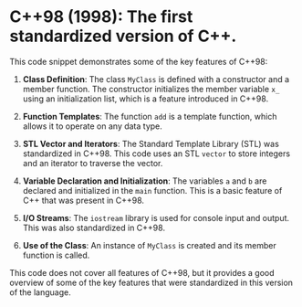 # C++98 (1998): The first standardized version of C++.
This code snippet demonstrates some of the key features of C++98:

1. **Class Definition**: The class `MyClass` is defined with a constructor and a member function. The constructor initializes the member variable `x_` using an initialization list, which is a feature introduced in C++98.

2. **Function Templates**: The function `add` is a template function, which allows it to operate on any data type.

3. **STL Vector and Iterators**: The Standard Template Library (STL) was standardized in C++98. This code uses an STL `vector` to store integers and an iterator to traverse the vector.

4. **Variable Declaration and Initialization**: The variables `a` and `b` are declared and initialized in the `main` function. This is a basic feature of C++ that was present in C++98.

5. **I/O Streams**: The `iostream` library is used for console input and output. This was also standardized in C++98.

6. **Use of the Class**: An instance of `MyClass` is created and its member function is called.

This code does not cover all features of C++98, but it provides a good overview of some of the key features that were standardized in this version of the language.